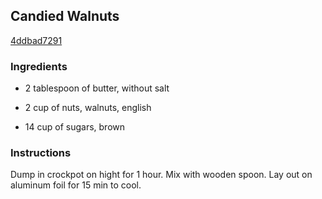 ## Candied Walnuts

[4ddbad7291](http://www.food.com/recipe/candied-walnuts-298160)

### Ingredients

 - 2 tablespoon of butter, without salt

 - 2 cup of nuts, walnuts, english

 - 14 cup of sugars, brown

### Instructions

Dump in crockpot on hight for 1 hour. Mix with wooden spoon. Lay out on aluminum foil for 15 min to cool.